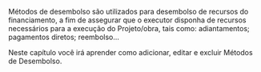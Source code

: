 Métodos de desembolso são utilizados para desembolso de recursos do financiamento, a fim de assegurar que o executor disponha de recursos necessários para a execução do Projeto/obra, tais como: adiantamentos; pagamentos diretos; reembolso...

Neste capítulo você irá aprender como adicionar, editar e excluir Métodos de Desembolso.